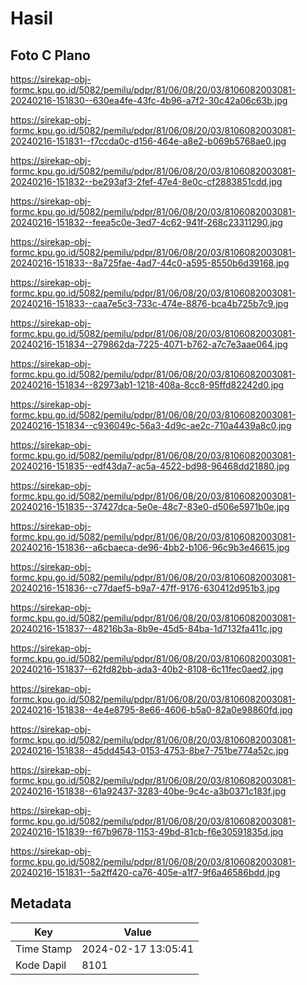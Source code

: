 # Hasil

## Foto C Plano

https://sirekap-obj-formc.kpu.go.id/5082/pemilu/pdpr/81/06/08/20/03/8106082003081-20240216-151830--630ea4fe-43fc-4b96-a7f2-30c42a06c63b.jpg

https://sirekap-obj-formc.kpu.go.id/5082/pemilu/pdpr/81/06/08/20/03/8106082003081-20240216-151831--f7ccda0c-d156-464e-a8e2-b069b5768ae0.jpg

https://sirekap-obj-formc.kpu.go.id/5082/pemilu/pdpr/81/06/08/20/03/8106082003081-20240216-151832--be293af3-2fef-47e4-8e0c-cf2883851cdd.jpg

https://sirekap-obj-formc.kpu.go.id/5082/pemilu/pdpr/81/06/08/20/03/8106082003081-20240216-151832--feea5c0e-3ed7-4c62-941f-268c23311290.jpg

https://sirekap-obj-formc.kpu.go.id/5082/pemilu/pdpr/81/06/08/20/03/8106082003081-20240216-151833--8a725fae-4ad7-44c0-a595-8550b6d39168.jpg

https://sirekap-obj-formc.kpu.go.id/5082/pemilu/pdpr/81/06/08/20/03/8106082003081-20240216-151833--caa7e5c3-733c-474e-8876-bca4b725b7c9.jpg

https://sirekap-obj-formc.kpu.go.id/5082/pemilu/pdpr/81/06/08/20/03/8106082003081-20240216-151834--279862da-7225-4071-b762-a7c7e3aae064.jpg

https://sirekap-obj-formc.kpu.go.id/5082/pemilu/pdpr/81/06/08/20/03/8106082003081-20240216-151834--82973ab1-1218-408a-8cc8-95ffd82242d0.jpg

https://sirekap-obj-formc.kpu.go.id/5082/pemilu/pdpr/81/06/08/20/03/8106082003081-20240216-151834--c936049c-56a3-4d9c-ae2c-710a4439a8c0.jpg

https://sirekap-obj-formc.kpu.go.id/5082/pemilu/pdpr/81/06/08/20/03/8106082003081-20240216-151835--edf43da7-ac5a-4522-bd98-96468dd21880.jpg

https://sirekap-obj-formc.kpu.go.id/5082/pemilu/pdpr/81/06/08/20/03/8106082003081-20240216-151835--37427dca-5e0e-48c7-83e0-d506e5971b0e.jpg

https://sirekap-obj-formc.kpu.go.id/5082/pemilu/pdpr/81/06/08/20/03/8106082003081-20240216-151836--a6cbaeca-de96-4bb2-b106-96c9b3e46615.jpg

https://sirekap-obj-formc.kpu.go.id/5082/pemilu/pdpr/81/06/08/20/03/8106082003081-20240216-151836--c77daef5-b9a7-47ff-9176-630412d951b3.jpg

https://sirekap-obj-formc.kpu.go.id/5082/pemilu/pdpr/81/06/08/20/03/8106082003081-20240216-151837--48216b3a-8b9e-45d5-84ba-1d7132fa411c.jpg

https://sirekap-obj-formc.kpu.go.id/5082/pemilu/pdpr/81/06/08/20/03/8106082003081-20240216-151837--62fd82bb-ada3-40b2-8108-6c11fec0aed2.jpg

https://sirekap-obj-formc.kpu.go.id/5082/pemilu/pdpr/81/06/08/20/03/8106082003081-20240216-151838--4e4e8795-8e66-4606-b5a0-82a0e98860fd.jpg

https://sirekap-obj-formc.kpu.go.id/5082/pemilu/pdpr/81/06/08/20/03/8106082003081-20240216-151838--45dd4543-0153-4753-8be7-751be774a52c.jpg

https://sirekap-obj-formc.kpu.go.id/5082/pemilu/pdpr/81/06/08/20/03/8106082003081-20240216-151838--61a92437-3283-40be-9c4c-a3b0371c183f.jpg

https://sirekap-obj-formc.kpu.go.id/5082/pemilu/pdpr/81/06/08/20/03/8106082003081-20240216-151839--f67b9678-1153-49bd-81cb-f6e30591835d.jpg

https://sirekap-obj-formc.kpu.go.id/5082/pemilu/pdpr/81/06/08/20/03/8106082003081-20240216-151831--5a2ff420-ca76-405e-a1f7-9f6a46586bdd.jpg


## Metadata

| Key        | Value               |
| ---------- | ------------------- |
| Time Stamp | 2024-02-17 13:05:41 |
| Kode Dapil | 8101                |



